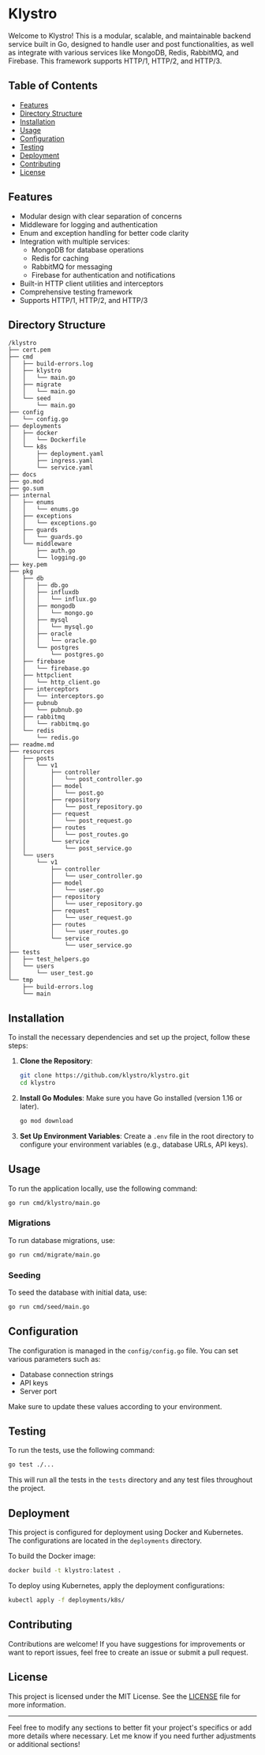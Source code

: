 # Klystro

Welcome to Klystro! This is a modular, scalable, and maintainable backend service built in Go, designed to handle user and post functionalities, as well as integrate with various services like MongoDB, Redis, RabbitMQ, and Firebase. This framework supports HTTP/1, HTTP/2, and HTTP/3.

## Table of Contents

- [Features](#features)
- [Directory Structure](#directory-structure)
- [Installation](#installation)
- [Usage](#usage)
- [Configuration](#configuration)
- [Testing](#testing)
- [Deployment](#deployment)
- [Contributing](#contributing)
- [License](#license)

## Features

- Modular design with clear separation of concerns
- Middleware for logging and authentication
- Enum and exception handling for better code clarity
- Integration with multiple services:
  - MongoDB for database operations
  - Redis for caching
  - RabbitMQ for messaging
  - Firebase for authentication and notifications
- Built-in HTTP client utilities and interceptors
- Comprehensive testing framework
- Supports HTTP/1, HTTP/2, and HTTP/3

## Directory Structure

```
/klystro
├── cert.pem
├── cmd
│   ├── build-errors.log
│   ├── klystro
│   │   └── main.go
│   ├── migrate
│   │   └── main.go
│   └── seed
│       └── main.go
├── config
│   └── config.go
├── deployments
│   ├── docker
│   │   └── Dockerfile
│   └── k8s
│       ├── deployment.yaml
│       ├── ingress.yaml
│       └── service.yaml
├── docs
├── go.mod
├── go.sum
├── internal
│   ├── enums
│   │   └── enums.go
│   ├── exceptions
│   │   └── exceptions.go
│   ├── guards
│   │   └── guards.go
│   └── middleware
│       ├── auth.go
│       └── logging.go
├── key.pem
├── pkg
│   ├── db
│   │   ├── db.go
│   │   ├── influxdb
│   │   │   └── influx.go
│   │   ├── mongodb
│   │   │   └── mongo.go
│   │   ├── mysql
│   │   │   └── mysql.go
│   │   ├── oracle
│   │   │   └── oracle.go
│   │   └── postgres
│   │       └── postgres.go
│   ├── firebase
│   │   └── firebase.go
│   ├── httpclient
│   │   └── http_client.go
│   ├── interceptors
│   │   └── interceptors.go
│   ├── pubnub
│   │   └── pubnub.go
│   ├── rabbitmq
│   │   └── rabbitmq.go
│   └── redis
│       └── redis.go
├── readme.md
├── resources
│   ├── posts
│   │   └── v1
│   │       ├── controller
│   │       │   └── post_controller.go
│   │       ├── model
│   │       │   └── post.go
│   │       ├── repository
│   │       │   └── post_repository.go
│   │       ├── request
│   │       │   └── post_request.go
│   │       ├── routes
│   │       │   └── post_routes.go
│   │       └── service
│   │           └── post_service.go
│   └── users
│       └── v1
│           ├── controller
│           │   └── user_controller.go
│           ├── model
│           │   └── user.go
│           ├── repository
│           │   └── user_repository.go
│           ├── request
│           │   └── user_request.go
│           ├── routes
│           │   └── user_routes.go
│           └── service
│               └── user_service.go
├── tests
│   ├── test_helpers.go
│   └── users
│       └── user_test.go
└── tmp
    ├── build-errors.log
    └── main
```

## Installation

To install the necessary dependencies and set up the project, follow these steps:

1. **Clone the Repository**:
   ```bash
   git clone https://github.com/klystro/klystro.git
   cd klystro
   ```

2. **Install Go Modules**:
   Make sure you have Go installed (version 1.16 or later).
   ```bash
   go mod download
   ```

3. **Set Up Environment Variables**:
   Create a `.env` file in the root directory to configure your environment variables (e.g., database URLs, API keys).

## Usage

To run the application locally, use the following command:

```bash
go run cmd/klystro/main.go
```

### Migrations

To run database migrations, use:

```bash
go run cmd/migrate/main.go
```

### Seeding

To seed the database with initial data, use:

```bash
go run cmd/seed/main.go
```

## Configuration

The configuration is managed in the `config/config.go` file. You can set various parameters such as:

- Database connection strings
- API keys
- Server port

Make sure to update these values according to your environment.

## Testing

To run the tests, use the following command:

```bash
go test ./...
```

This will run all the tests in the `tests` directory and any test files throughout the project.

## Deployment

This project is configured for deployment using Docker and Kubernetes. The configurations are located in the `deployments` directory. 

To build the Docker image:

```bash
docker build -t klystro:latest .
```

To deploy using Kubernetes, apply the deployment configurations:

```bash
kubectl apply -f deployments/k8s/
```

## Contributing

Contributions are welcome! If you have suggestions for improvements or want to report issues, feel free to create an issue or submit a pull request.

## License

This project is licensed under the MIT License. See the [LICENSE](LICENSE) file for more information.

---

Feel free to modify any sections to better fit your project's specifics or add more details where necessary. Let me know if you need further adjustments or additional sections!